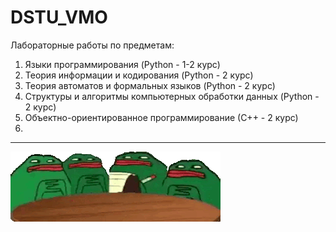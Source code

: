 # DSTU_VMO
Лабораторные работы по предметам:
1. Языки программирования (Python -  1-2 курс)
2. Теория информации и кодирования (Python - 2 курс)
3. Теория автоматов и формальных языков (Python - 2 курс)
4. Структуры и алгоритмы компьютерных обработки данных (Python - 2 курс)
5. Объектно-ориентированное программирование (С++ - 2 курс)
6. 

---

![](readme_file/3x.gif)
